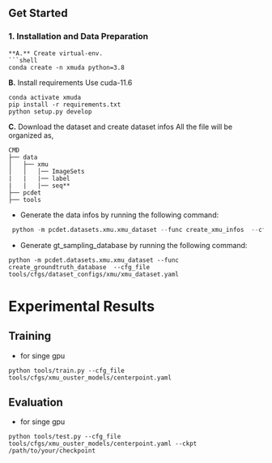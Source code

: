 ## Get Started

### 1. Installation and Data Preparation
```
**A.** Create virtual-env.
```shell
conda create -n xmuda python=3.8
```

**B.** Install requirements
Use cuda-11.6
```
conda activate xmuda	
pip install -r requirements.txt
python setup.py develop
```

**C.** Download the dataset and create dataset infos
All the file will be organized as,
```
CMD
├── data
│   ├── xmu
│   │   │── ImageSets
|   |   |── label
|   |   |── seq**     
├── pcdet
├── tools
```

- Generate the data infos by running the following command: 
```python 
 python -m pcdet.datasets.xmu.xmu_dataset --func create_xmu_infos  --cfg_file tools/cfgs/dataset_configs/xmu/xmuda_dataset.yaml
```
- Generate gt_sampling_database by running the following command: 
```
python -m pcdet.datasets.xmu.xmu_dataset --func create_groundtruth_database  --cfg_file tools/cfgs/dataset_configs/xmu/xmu_dataset.yaml
```

# Experimental Results
## Training
- for singe gpu
```
python tools/train.py --cfg_file  tools/cfgs/xmu_ouster_models/centerpoint.yaml 
```

## Evaluation
- for singe gpu
```
python tools/test.py --cfg_file tools/cfgs/xmu_ouster_models/centerpoint.yaml --ckpt /path/to/your/checkpoint 
```
